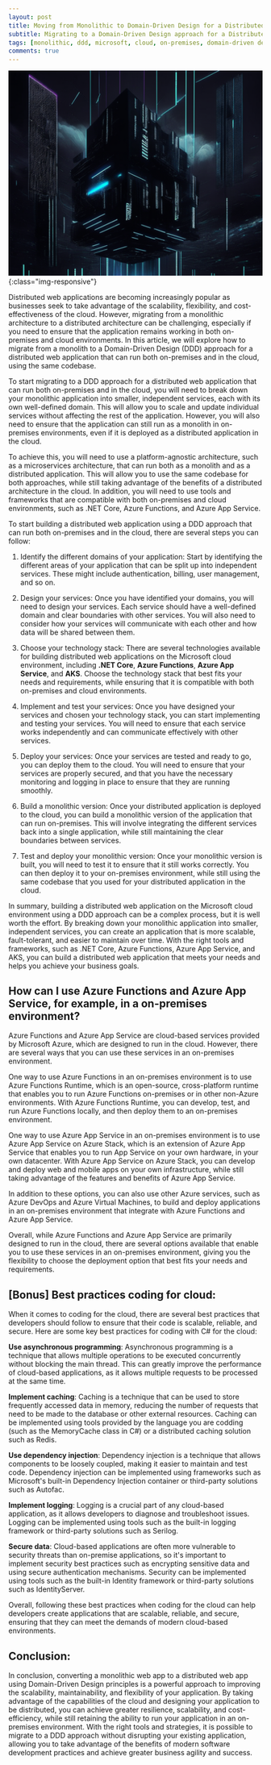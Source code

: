 ```yaml
---
layout: post
title: Moving from Monolithic to Domain-Driven Design for a Distributed Web Application on Microsoft Cloud
subtitle: Migrating to a Domain-Driven Design approach for a Distributed Web Application that runs on both On-Premises and Cloud Environments
tags: [monolithic, ddd, microsoft, cloud, on-premises, domain-driven design]
comments: true
---
```


![Moving from Monolithic to Domain-Driven Design for a Distributed Web Application on Microsoft Cloud](../assets/img/posts/ddd.png){:class="img-responsive"}

Distributed web applications are becoming increasingly popular as businesses seek to take advantage of the scalability, flexibility, and cost-effectiveness of the cloud. However, migrating from a monolithic architecture to a distributed architecture can be challenging, especially if you need to ensure that the application remains working in both on-premises and cloud environments. In this article, we will explore how to migrate from a monolith to a Domain-Driven Design (DDD) approach for a distributed web application that can run both on-premises and in the cloud, using the same codebase.

To start migrating to a DDD approach for a distributed web application that can run both on-premises and in the cloud, you will need to break down your monolithic application into smaller, independent services, each with its own well-defined domain. This will allow you to scale and update individual services without affecting the rest of the application. However, you will also need to ensure that the application can still run as a monolith in on-premises environments, even if it is deployed as a distributed application in the cloud.

To achieve this, you will need to use a platform-agnostic architecture, such as a microservices architecture, that can run both as a monolith and as a distributed application. This will allow you to use the same codebase for both approaches, while still taking advantage of the benefits of a distributed architecture in the cloud. In addition, you will need to use tools and frameworks that are compatible with both on-premises and cloud environments, such as .NET Core, Azure Functions, and Azure App Service.

To start building a distributed web application using a DDD approach that can run both on-premises and in the cloud, there are several steps you can follow:

1. Identify the different domains of your application: Start by identifying the different areas of your application that can be split up into independent services. These might include authentication, billing, user management, and so on.

2. Design your services: Once you have identified your domains, you will need to design your services. Each service should have a well-defined domain and clear boundaries with other services. You will also need to consider how your services will communicate with each other and how data will be shared between them.

3. Choose your technology stack: There are several technologies available for building distributed web applications on the Microsoft cloud environment, including **.NET Core**, **Azure Functions**, **Azure App Service**, and **AKS**. Choose the technology stack that best fits your needs and requirements, while ensuring that it is compatible with both on-premises and cloud environments.

4. Implement and test your services: Once you have designed your services and chosen your technology stack, you can start implementing and testing your services. You will need to ensure that each service works independently and can communicate effectively with other services.

5. Deploy your services: Once your services are tested and ready to go, you can deploy them to the cloud. You will need to ensure that your services are properly secured, and that you have the necessary monitoring and logging in place to ensure that they are running smoothly.

6. Build a monolithic version: Once your distributed application is deployed to the cloud, you can build a monolithic version of the application that can run on-premises. This will involve integrating the different services back into a single application, while still maintaining the clear boundaries between services.

7. Test and deploy your monolithic version: Once your monolithic version is built, you will need to test it to ensure that it still works correctly. You can then deploy it to your on-premises environment, while still using the same codebase that you used for your distributed application in the cloud.

In summary, building a distributed web application on the Microsoft cloud environment using a DDD approach can be a complex process, but it is well worth the effort. By breaking down your monolithic application into smaller, independent services, you can create an application that is more scalable, fault-tolerant, and easier to maintain over time. With the right tools and frameworks, such as .NET Core, Azure Functions, Azure App Service, and AKS, you can build a distributed web application that meets your needs and helps you achieve your business goals.


## How can I use Azure Functions and Azure App Service, for example, in a on-premises environment?
Azure Functions and Azure App Service are cloud-based services provided by Microsoft Azure, which are designed to run in the cloud. However, there are several ways that you can use these services in an on-premises environment.

One way to use Azure Functions in an on-premises environment is to use Azure Functions Runtime, which is an open-source, cross-platform runtime that enables you to run Azure Functions on-premises or in other non-Azure environments. With Azure Functions Runtime, you can develop, test, and run Azure Functions locally, and then deploy them to an on-premises environment.

One way to use Azure App Service in an on-premises environment is to use Azure App Service on Azure Stack, which is an extension of Azure App Service that enables you to run App Service on your own hardware, in your own datacenter. With Azure App Service on Azure Stack, you can develop and deploy web and mobile apps on your own infrastructure, while still taking advantage of the features and benefits of Azure App Service.

In addition to these options, you can also use other Azure services, such as Azure DevOps and Azure Virtual Machines, to build and deploy applications in an on-premises environment that integrate with Azure Functions and Azure App Service.

Overall, while Azure Functions and Azure App Service are primarily designed to run in the cloud, there are several options available that enable you to use these services in an on-premises environment, giving you the flexibility to choose the deployment option that best fits your needs and requirements.


## [Bonus] Best practices coding for cloud:
When it comes to coding for the cloud, there are several best practices that developers should follow to ensure that their code is scalable, reliable, and secure. Here are some key best practices for coding with C# for the cloud:

**Use asynchronous programming**: Asynchronous programming is a technique that allows multiple operations to be executed concurrently without blocking the main thread. This can greatly improve the performance of cloud-based applications, as it allows multiple requests to be processed at the same time.

**Implement caching**: Caching is a technique that can be used to store frequently accessed data in memory, reducing the number of requests that need to be made to the database or other external resources. Caching can be implemented using tools provided by the language you are codding (such as the MemoryCache class in C#) or a distributed caching solution such as Redis.

**Use dependency injection**: Dependency injection is a technique that allows components to be loosely coupled, making it easier to maintain and test code. Dependency injection can be implemented using frameworks such as Microsoft's built-in Dependency Injection container or third-party solutions such as Autofac.

**Implement logging**: Logging is a crucial part of any cloud-based application, as it allows developers to diagnose and troubleshoot issues. Logging can be implemented using tools such as the built-in logging framework or third-party solutions such as Serilog.

**Secure data**: Cloud-based applications are often more vulnerable to security threats than on-premise applications, so it's important to implement security best practices such as encrypting sensitive data and using secure authentication mechanisms. Security can be implemented using tools such as the built-in Identity framework or third-party solutions such as IdentityServer.

Overall, following these best practices when coding for the cloud can help developers create applications that are scalable, reliable, and secure, ensuring that they can meet the demands of modern cloud-based environments.


## Conclusion:
In conclusion, converting a monolithic web app to a distributed web app using Domain-Driven Design principles is a powerful approach to improving the scalability, maintainability, and flexibility of your application. By taking advantage of the capabilities of the cloud and designing your application to be distributed, you can achieve greater resilience, scalability, and cost-efficiency, while still retaining the ability to run your application in an on-premises environment. With the right tools and strategies, it is possible to migrate to a DDD approach without disrupting your existing application, allowing you to take advantage of the benefits of modern software development practices and achieve greater business agility and success.